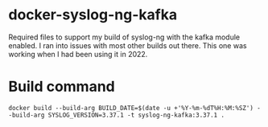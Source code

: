 # docker-syslog-ng-kafka
Required files to support my build of syslog-ng with the kafka module enabled. 
I ran into issues with most other builds out there. This one was working when I had been using it in 2022.

# Build command
```docker build --build-arg BUILD_DATE=$(date -u +'%Y-%m-%dT%H:%M:%SZ') --build-arg SYSLOG_VERSION=3.37.1 -t syslog-ng-kafka:3.37.1 .```
